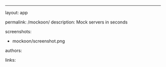 ---
layout: app

permalink: /mockoon/
description: Mock servers in seconds

screenshots:
  - mockoon/screenshot.png

authors:

links:
